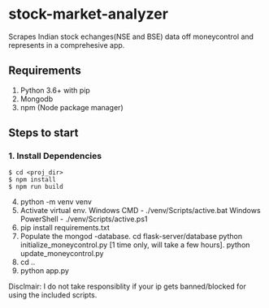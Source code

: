 # stock-market-analyzer
Scrapes Indian stock echanges(NSE and BSE) data off moneycontrol and represents in a comprehesive app.

## Requirements
1. Python 3.6+ with pip
2. Mongodb
3. npm (Node package manager)

## Steps to start
### 1. Install Dependencies
```shell
$ cd <proj_dir>
$ npm install
$ npm run build
```
4. python -m venv venv
5. Activate virtual env.
	Windows CMD - ./venv/Scripts/active.bat
	Windows PowerShell - ./venv/Scripts/active.ps1
6. pip install requirements.txt
7. Populate the mongod -database.
	cd flask-server/database
	python initialize_moneycontrol.py [1 time only, will take a few hours].
	python update_moneycontrol.py
8. cd ..
9. python app.py

Disclmair: I do not take responsiblity if your ip gets banned/blocked for using the included scripts.
